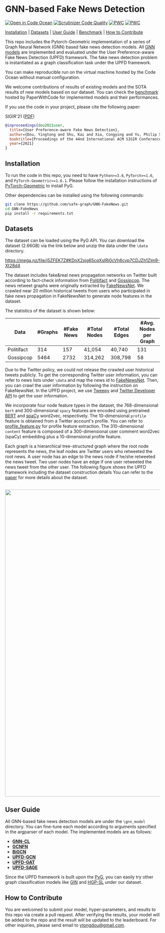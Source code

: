 # GNN-based Fake News Detection
[![Open in Code Ocean](https://codeocean.com/codeocean-assets/badge/open-in-code-ocean.svg)](https://github.com/safe-graph/GNN-FakeNews)
[![Scrutinizer Code Quality](https://scrutinizer-ci.com/g/safe-graph/GNN-FakeNews/badges/quality-score.png?b=main)](https://scrutinizer-ci.com/g/safe-graph/GNN-FakeNews/?branch=main)
[![PWC](https://img.shields.io/endpoint.svg?url=https://paperswithcode.com/badge/user-preference-aware-fake-news-detection/graph-classification-on-upfd-gos)](https://paperswithcode.com/sota/graph-classification-on-upfd-gos?p=user-preference-aware-fake-news-detection)
[![PWC](https://img.shields.io/endpoint.svg?url=https://paperswithcode.com/badge/user-preference-aware-fake-news-detection/graph-classification-on-upfd-pol)](https://paperswithcode.com/sota/graph-classification-on-upfd-pol?p=user-preference-aware-fake-news-detection)

[Installation](#installation) | [Datasets](#datasets) | [User Guide](#user-guide) | [Benchmark](https://paperswithcode.com/dataset/upfd) | [How to Contribute](#how-to-contribute)


This repo includes the Pytorch-Geometric implementation of a series of Graph Neural Network (GNN) based fake news detection models.
All [GNN models](#leader-board) are implemented and evaluated under the User Preference-aware Fake News Detection (UPFD) framework.
The fake news detection problem is instantiated as a graph classification task under the UPFD framework. 

You can make reproducible run on the virtual machine hosted by the Code Ocean without manual configuration.

We welcome contributions of results of existing models and the SOTA results of new models based on our dataset.
You can check the [benchmark](https://paperswithcode.com/dataset/upfd) hosted by PaperWithCode for implemented models and their performances.

If you use the code in your project, please cite the following paper:

SIGIR'21 ([PDF](https://arxiv.org/pdf/2104.12259.pdf))
```bibtex
@inproceedings{dou2021user,
  title={User Preference-aware Fake News Detection},
  author={Dou, Yingtong and Shu, Kai and Xia, Congying and Yu, Philip S. and Sun, Lichao},
  booktitle={Proceedings of the 44nd International ACM SIGIR Conference on Research and Development in Information Retrieval},
  year={2021}
}
```

## Installation

To run the code in this repo, you need to have `Python>=3.6`, `PyTorch>=1.6`, and `PyTorch-Geometric>=1.6.1`.
Please follow the installation instructions of [PyTorch-Geometric](https://github.com/rusty1s/pytorch_geometric) to install PyG.

Other dependencies can be installed using the following commands:

```bash
git clone https://github.com/safe-graph/GNN-FakeNews.git
cd GNN-FakeNews
pip install -r requirements.txt
```

## Datasets

The dataset can be loaded using the PyG API. You can download the dataset (2.66GB) via the link below and
unzip the data under the `\data` directory.

https://mega.nz/file/j5ZFEK7Z#KDnX2sjg65cqXsIRi0cVh6cvp7CDJZh1Zlm9-Xt28d4

The dataset includes fake&real news propagation networks on Twitter built according to fact-check information from
[Politifact](https://www.politifact.com/) and [Gossipcop](https://www.gossipcop.com/).
The news retweet graphs were originally extracted by [FakeNewsNet](https://github.com/KaiDMML/FakeNewsNet).
We crawled near 20 million historical tweets from users who participated in fake news propagation in FakeNewsNet to
generate node features in the dataset.

The statistics of the dataset is shown below:

| Data  | #Graphs  | #Fake News| #Total Nodes  | #Total Edges  | #Avg. Nodes per Graph  |
|-------|--------|--------|--------|--------|--------|
| Politifact | 314   |   157    |  41,054  | 40,740 |  131 |
| Gossipcop |  5464  |   2732   |  314,262  | 308,798  |  58  |


Due to the Twitter policy, we could not release the crawled user historical tweets publicly.
To get the corresponding Twitter user information, you can refer to news lists under `\data`
and map the news id to [FakeNewsNet](https://github.com/KaiDMML/FakeNewsNet).
Then, you can crawl the user information by following the instruction on FakeNewsNet.
In the UPFD project, we use [Tweepy](https://www.tweepy.org/) and [Twitter Developer API](https://developer.twitter.com/en) to get the user information.

We incorporate four node feature types in the dataset, the 768-dimensional `bert` and 300-dimensional `spacy` features 
are encoded using pretrained [BERT](https://github.com/hanxiao/bert-as-service) and [spaCy](https://spacy.io/models/en#en_core_web_lg) word2vec, respectively.
The 10-dimensional `profile` feature is obtained from a Twitter account's profile.
You can refer to [profile_feature.py](https://github.com/safe-graph/GNN-FakeNews/blob/master/utils/profile_feature.py) for profile feature extraction.
The 310-dimensional `content` feature is composed of a 300-dimensional user comment word2vec (spaCy) embedding
plus a 10-dimensional profile feature.

Each graph is a hierarchical tree-structured graph where the root node represents the news, the leaf nodes are Twitter users who retweeted the root news.
A user node has an edge to the news node if he/she retweeted the news tweet. Two user nodes have an edge if one user retweeted the news tweet from the other user.
The following figure shows the UPFD framework including the dataset construction details 
You can refer to the [paper](https://arxiv.org/pdf/2005.00625.pdf) for more details about the dataset.

<p align="center">
    <br>
    <a href="https://github.com/safe-graph/GNN-FakeNews">
        <img src="https://github.com/safe-graph/GNN-FakeNews/blob/main/overview.png" width="1000"/>
    </a>
    <br>
<p>

## User Guide

All GNN-based fake news detection models are under the `\gnn_model` directory.
You can fine-tune each model according to arguments specified in the argparser of each model.
The implemented models are as follows:

* **[GNN-CL](https://arxiv.org/pdf/2007.03316.pdf)** 
* **[GCNFN](https://arxiv.org/pdf/1902.06673.pdf)**
* **[BiGCN](https://arxiv.org/pdf/2001.06362.pdf)**
* **[UPFD-GCN](https://arxiv.org/pdf/1609.02907.pdf)**
* **[UPFD-GAT](https://arxiv.org/pdf/1710.10903.pdf)**
* **[UPFD-SAGE](https://cs.stanford.edu/people/jure/pubs/graphsage-nips17.pdf)**

Since the UPFD framework is built upon the [PyG](https://github.com/rusty1s/pytorch_geometric), you can easily try other graph classification models
like [GIN](https://github.com/rusty1s/pytorch_geometric/blob/master/examples/mutag_gin.py) and [HGP-SL](https://github.com/cszhangzhen/HGP-SL)
under our dataset.


## How to Contribute
You are welcomed to submit your model, hyper-parameters, and results to this repo via create a pull request.
After verifying the results, your model will be added to the repo and the result will be updated to the leaderboard.
For other inquiries, please send email to [ytongdou@gmail.com](mailto:ytongdou@gmail.com).


